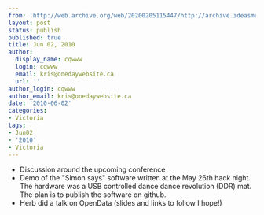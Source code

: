 ```yaml
---
from: 'http://web.archive.org/web/20200205115447/http://archive.ideasmeetings.org/wiki/Jun02,2010'
layout: post
status: publish
published: true
title: Jun 02, 2010
author:
  display_name: cqwww
  login: cqwww
  email: kris@onedaywebsite.ca
  url: ''
author_login: cqwww
author_email: kris@onedaywebsite.ca
date: '2010-06-02'
categories:
- Victoria
tags:
- Jun02
- '2010'
- Victoria
---
```


* Discussion around the upcoming conference
* Demo of the "Simon says" software written at the May 26th hack night. The hardware was a USB controlled dance dance revolution (DDR) mat. The plan is to publish the software on github.
* Herb did a talk on OpenData (slides and links to follow I hope!)
